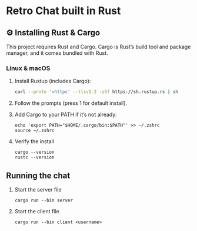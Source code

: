 # Retro Chat built in Rust


## ⚙️ Installing Rust & Cargo

This project requires Rust and Cargo. Cargo is Rust’s build tool and package manager, and it comes bundled with Rust.

### Linux & macOS
1. Install Rustup (includes Cargo):
   ```bash
   curl --proto '=https' --tlsv1.2 -sSf https://sh.rustup.rs | sh
2. Follow the prompts (press 1 for default install).

3. Add Cargo to your PATH if it’s not already:
   ```
   echo 'export PATH="$HOME/.cargo/bin:$PATH"' >> ~/.zshrc
   source ~/.zshrc
4. Verify the install
   ```
   cargo --version
   rustc --version
## Running the chat
1. Start the server file
   ```
   cargo run --bin server
2. Start the client file
   ```
   cargo run --bin client <username>
